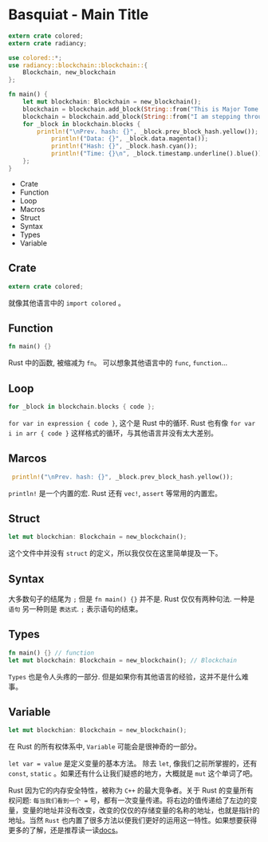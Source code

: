 # Basquiat - Main Title

```rust
extern crate colored; 
extern crate radiancy; 

use colored::*; 
use radiancy::blockchain::blockchain::{
    Blockchain, new_blockchain
};

fn main() {
    let mut blockchain: Blockchain = new_blockchain();        
    blockchain = blockchain.add_block(String::from("This is Major Tome to Ground Control."));
    blockchain = blockchain.add_block(String::from("I am stepping through the door."));
    for _block in blockchain.blocks {
        println!("\nPrev. hash: {}", _block.prev_block_hash.yellow());
		    println!("Data: {}", _block.data.magenta());
		    println!("Hash: {}", _block.hash.cyan());
		    println!("Time: {}\n", _block.timestamp.underline().blue());
    };
}
```

+ Crate
+ Function
+ Loop
+ Macros
+ Struct
+ Syntax
+ Types
+ Variable

## Crate

```rust
extern crate colored;
```
就像其他语言中的 `import colored` 。

## Function
```rust
fn main() {}
```
Rust 中的函数, 被缩减为 `fn`。 可以想象其他语言中的 `func`, `function`... 

## Loop

```rust
for _block in blockchain.blocks { code };
```

`for var in expression { code }`, 这个是 Rust 中的循环. Rust 也有像 `for var i in arr { code }` 这样格式的循环，与其他语言并没有太大差别。

## Marcos

```rust
 println!("\nPrev. hash: {}", _block.prev_block_hash.yellow());
```
`println!` 是一个内置的宏. Rust 还有 `vec!`, `assert` 等常用的内置宏。

## Struct

```rust
let mut blockchian: Blockchain = new_blockchain();
```
这个文件中并没有 `struct` 的定义，所以我仅仅在这里简单提及一下。

## Syntax

大多数句子的结尾为 `;` 但是 `fn main() {}` 并不是. Rust 仅仅有两种句法.
一种是 `语句` 另一种则是 `表达式`. `;` 表示语句的结束。

## Types

```rust
fn main() {} // function
let mut blockchain: Blockchain = new_blockchain(); // Blockchain
```
`Types` 也是令人头疼的一部分. 但是如果你有其他语言的经验，这并不是什么难事。

## Variable

```rust
let mut blockchian: Blockchain = new_blockchain();
```

在 Rust 的所有权体系中, `Variable` 可能会是很神奇的一部分。

`let var = value` 是定义变量的基本方法。 除去 `let`, 像我们之前所掌握的，还有 `const`, `static` 。如果还有什么让我们疑惑的地方，大概就是 `mut` 这个单词了吧。

Rust 因为它的内存安全特性，被称为 `C++` 的最大竞争者。关于 Rust 的变量所有权问题: `每当我们看到一个 =` 号，都有一次变量传递。将右边的值传递给了左边的变量，变量的地址并没有改变，改变的仅仅的存储变量的名称的地址，也就是指针的地址。当然 `Rust` 也内置了很多方法以便我们更好的运用这一特性。如果想要获得更多的了解，还是推荐读一读[docs](https://doc.rust-lang.org)。
